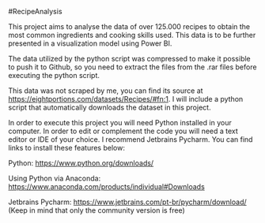 #RecipeAnalysis

This project aims to analyse the data of over 125.000 recipes to obtain the most common ingredients and cooking skills used. This data is to be further presented in a visualization model using Power BI.

The data utilized by the python script was compressed to make it possible to push it to Github, so you need to extract the files from the .rar files before executing the python script. 

This data was not scraped by me, you can find its source at https://eightportions.com/datasets/Recipes/#fn:1. I will include a python script that automatically downloads the dataset in this project.

In order to execute this project you will need Python installed in your computer. In order to edit or complement the code you will need a text editor or IDE of your choice. I recommend Jetbrains Pycharm. You can find links to install these features below:

Python: https://www.python.org/downloads/

Using Python via Anaconda: https://www.anaconda.com/products/individual#Downloads

Jetbrains Pycharm: https://www.jetbrains.com/pt-br/pycharm/download/ (Keep in mind that only the community version is free)